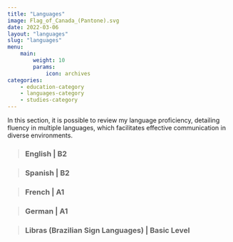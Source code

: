 ```yaml
---
title: "Languages"
image: Flag_of_Canada_(Pantone).svg
date: 2022-03-06
layout: "languages"
slug: "languages"
menu:
    main:
        weight: 10
        params: 
            icon: archives
categories:
    - education-category
    - languages-category
    - studies-category
---
```


In this section, it is possible to review my language proficiency, detailing fluency in multiple languages, which facilitates effective communication in diverse environments.

> ### English | B2

> ### Spanish | B2

> ### French | A1

> ### German | A1

> ### Libras (Brazilian Sign Languages) | Basic Level